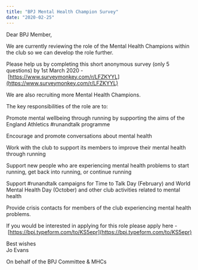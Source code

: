 ```yaml
---
title: "BPJ Mental Health Champion Survey"
date: "2020-02-25"
---
```


Dear BPJ Member, 

We are currently reviewing the role of the Mental Health Champions within the club so we can develop the role further.

Please help us by completing this short anonymous survey (only 5 questions) by 1st March 2020 - [https://www.surveymonkey.com/r/LFZKYYL](https://www.surveymonkey.com/r/LFZKYYL)

We are also recruiting more Mental Health Champions.

The key responsibilities of the role are to:

Promote mental wellbeing through running by supporting the aims of the England Athletics #runandtalk programme

Encourage and promote conversations about mental health

Work with the club to support its members to improve their mental health through running

Support new people who are experiencing mental health problems to start running, get back into running, or continue running

Support #runandtalk campaigns for Time to Talk Day (February) and World Mental Health Day (October) and other club activities related to mental health

Provide crisis contacts for members of the club experiencing mental health problems.

If you would be interested in applying for this role please apply here - [https://bpj.typeform.com/to/KS5epr](https://bpj.typeform.com/to/KS5epr)

Best wishes  
Jo Evans

On behalf of the BPJ Committee & MHCs
